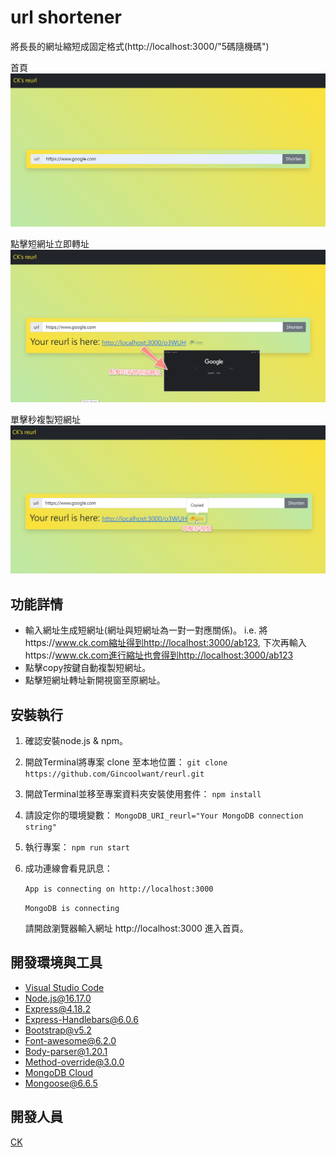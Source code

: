 # url shortener
將長長的網址縮短成固定格式(http://localhost:3000/"5碼隨機碼")

首頁
![首頁](./public/images/index.png)

點擊短網址立即轉址
![點擊短網址立即轉址](./public/images/reurl.png)

單擊秒複製短網址
![單擊秒複製短網址](./public/images/url%20%26%20copy.png)

## 功能詳情
+ 輸入網址生成短網址(網址與短網址為一對一對應關係)。
  i.e. 將https://www.ck.com縮址得到http://localhost:3000/ab123, 下次再輸入https://www.ck.com進行縮址也會得到http://localhost:3000/ab123
+ 點擊copy按鍵自動複製短網址。
+ 點擊短網址轉址新開視窗至原網址。

## 安裝執行
1. 確認安裝node.js & npm。
2. 開啟Terminal將專案 clone 至本地位置： `git clone https://github.com/Gincoolwant/reurl.git`
3. 開啟Terminal並移至專案資料夾安裝使用套件： `npm install`
4. 請設定你的環境變數： `MongoDB_URI_reurl="Your MongoDB connection string"`
5. 執行專案： `npm run start`
6. 成功連線會看見訊息： 

   `App is connecting on http://localhost:3000`

   `MongoDB is connecting`
 
   請開啟瀏覽器輸入網址 http://localhost:3000 進入首頁。


## 開發環境與工具
+ [Visual Studio Code](https://visualstudio.microsoft.com/zh-hant/)
+ [Node.js@16.17.0](https://nodejs.org/en/)
+ [Express@4.18.2](https://www.npmjs.com/package/express)
+ [Express-Handlebars@6.0.6](https://www.npmjs.com/package/express-handlebars)
+ [Bootstrap@v5.2](https://getbootstrap.com/)
+ [Font-awesome@6.2.0](https://fontawesome.com/)
+ [Body-parser@1.20.1](https://www.npmjs.com/package/body-parser)
+ [Method-override@3.0.0](https://www.npmjs.com/package/method-override)
+ [MongoDB Cloud](https://www.mongodb.com/)
+ [Mongoose@6.6.5](https://mongoosejs.com/)

## 開發人員
[CK](https://github.com/Gincoolwant)